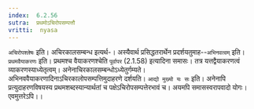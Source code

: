 ```yaml
---
index:  6.2.56
sutra:  प्रथमोऽचिरोपसम्पत्तौ
vritti:  nyasa
---
```


`अचिरोपश्लेषः` इति। अचिरकालसम्बन्ध इत्यर्थ-। अस्यैवार्थ प्रसिद्धतरार्थेन प्रदर्शयतुमाह--`अभिनवत्वम्` इति। `प्रथमवैयाकरणः` इति। प्रथमश्च वैयाकरणश्चेति `पूर्वापर` (2.1.58) इत्यादिना समासः। तत्र यत्तद्वैयाकरणत्वं व्याकरणस्याध्येतृत्वम्। अनेनाचिरकालसम्बन्धोऽध्येतुर्गम्यते। अभिनववैयाकरणादिनाऽचिरकालोपसम्पत्तिमुदाहरणे दर्शयति।
`आद्यो मुख्यो यः सः` इति। अनेनापि प्रत्युदाहरणविषयस्य प्रथमशब्दस्यान्यार्थतां च पक्षेऽचिरोपसम्पत्तेरभावं च। अयमपि समासस्वरापवादो योगः। एवमुत्तरेऽपि।।

